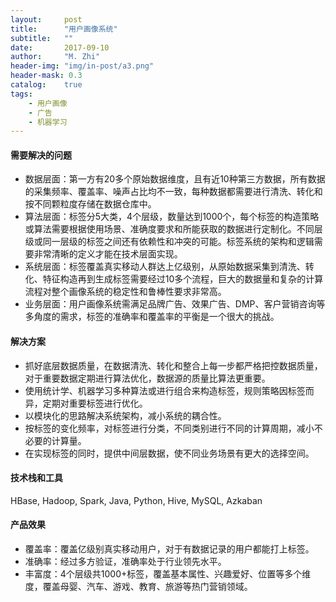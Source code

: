 ```yaml
---
layout:     post
title:      "用户画像系统"
subtitle:   ""
date:       2017-09-10
author:     "M. Zhi"
header-img: "img/in-post/a3.png"
header-mask: 0.3
catalog:    true
tags:
    - 用户画像
    - 广告
    - 机器学习
---
```



#### 需要解决的问题
+ 数据层面：第一方有20多个原始数据维度，且有近10种第三方数据，所有数据的采集频率、覆盖率、噪声占比均不一致，每种数据都需要进行清洗、转化和按不同颗粒度存储在数据仓库中。
+ 算法层面：标签分5大类，4个层级，数量达到1000个，每个标签的构造策略或算法需要根据使用场景、准确度要求和所能获取的数据进行定制化。不同层级或同一层级的标签之间还有依赖性和冲突的可能。标签系统的架构和逻辑需要非常清晰的定义才能在技术层面实现。
+ 系统层面：标签覆盖真实移动人群达上亿级别，从原始数据采集到清洗、转化、特征构造再到生成标签需要经过10多个流程，巨大的数据量和复杂的计算流程对整个画像系统的稳定性和鲁棒性要求非常高。
+ 业务层面：用户画像系统需满足品牌广告、效果广告、DMP、客户营销咨询等多角度的需求，标签的准确率和覆盖率的平衡是一个很大的挑战。


#### 解决方案
+ 抓好底层数据质量，在数据清洗、转化和整合上每一步都严格把控数据质量，对于重要数据定期进行算法优化，数据源的质量比算法更重要。
+ 使用统计学、机器学习多种算法或进行组合来构造标签，规则策略因标签而异，定期对重要标签进行优化。
+ 以模块化的思路解决系统架构，减小系统的耦合性。
+ 按标签的变化频率，对标签进行分类，不同类别进行不同的计算周期，减小不必要的计算量。
+ 在实现标签的同时，提供中间层数据，使不同业务场景有更大的选择空间。


#### 技术栈和工具

HBase, Hadoop, Spark, Java, Python, Hive, MySQL, Azkaban

#### 产品效果
+ 覆盖率：覆盖亿级别真实移动用户，对于有数据记录的用户都能打上标签。
+ 准确率：经过多方验证，准确率处于行业领先水平。
+ 丰富度：4个层级共1000+标签，覆盖基本属性、兴趣爱好、位置等多个维度，覆盖母婴、汽车、游戏、教育、旅游等热门营销领域。